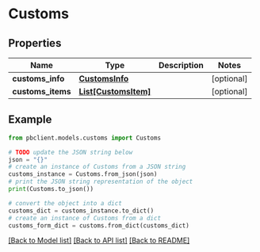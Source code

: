 # Customs


## Properties

Name | Type | Description | Notes
------------ | ------------- | ------------- | -------------
**customs_info** | [**CustomsInfo**](CustomsInfo.md) |  | [optional] 
**customs_items** | [**List[CustomsItem]**](CustomsItem.md) |  | [optional] 

## Example

```python
from pbclient.models.customs import Customs

# TODO update the JSON string below
json = "{}"
# create an instance of Customs from a JSON string
customs_instance = Customs.from_json(json)
# print the JSON string representation of the object
print(Customs.to_json())

# convert the object into a dict
customs_dict = customs_instance.to_dict()
# create an instance of Customs from a dict
customs_form_dict = customs.from_dict(customs_dict)
```
[[Back to Model list]](../README.md#documentation-for-models) [[Back to API list]](../README.md#documentation-for-api-endpoints) [[Back to README]](../README.md)


